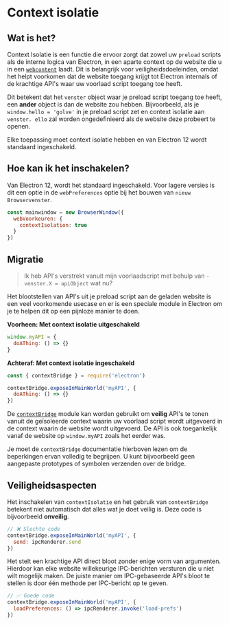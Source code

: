 # Context isolatie

## Wat is het?

Context Isolatie is een functie die ervoor zorgt dat zowel uw `preload` scripts als de interne logica van Electron, in een aparte context op de website die u in een [`webcontent`](../api/web-contents.md) laadt.  Dit is belangrijk voor veiligheidsdoeleinden, omdat het helpt voorkomen dat de website toegang krijgt tot Electron internals of de krachtige API's waar uw voorlaad script toegang toe heeft.

Dit betekent dat het `venster` object waar je preload script toegang toe heeft, een **ander** object is dan de website zou hebben.  Bijvoorbeeld, als je `window.hello = 'golve'` in je preload script zet en context isolatie aan `venster. ello` zal worden ongedefinieerd als de website deze probeert te openen.

Elke toepassing moet context isolatie hebben en van Electron 12 wordt standaard ingeschakeld.

## Hoe kan ik het inschakelen?

Van Electron 12, wordt het standaard ingeschakeld. Voor lagere versies is dit een optie in de `webPreferences` optie bij het bouwen van `nieuw Browservenster`.

```javascript
const mainwindow = new BrowserWindow({
  webVoorkeuren: {
    contextIsolation: true
  }
})
```

## Migratie

> Ik heb API's verstrekt vanuit mijn voorlaadscript met behulp van `-venster.X = apiObject` wat nu?

Het blootstellen van API's uit je preload script aan de geladen website is een veel voorkomende usecase en er is een speciale module in Electron om je te helpen dit op een pijnloze manier te doen.

**Voorheen: Met context isolatie uitgeschakeld**

```javascript
window.myAPI = {
  doAThing: () => {}
}
```

**Achteraf: Met context isolatie ingeschakeld**

```javascript
const { contextBridge } = require('electron')

contextBridge.exposeInMainWorld('myAPI', {
  doAThing: () => {}
})
```

De [`contextBridge`](../api/context-bridge.md) module kan worden gebruikt om **veilig** API's te tonen vanuit de geïsoleerde context waarin uw voorlaad script wordt uitgevoerd in de context waarin de website wordt uitgevoerd. De API is ook toegankelijk vanaf de website op `window.myAPI` zoals het eerder was.

Je moet de `contextBridge` documentatie hierboven lezen om de beperkingen ervan volledig te begrijpen.  U kunt bijvoorbeeld geen aangepaste prototypes of symbolen verzenden over de bridge.

## Veiligheidsaspecten

Het inschakelen van `contextIsolatie` en het gebruik van `contextBridge` betekent niet automatisch dat alles wat je doet veilig is.  Deze code is bijvoorbeeld **onveilig**.

```javascript
// ❌ Slechte code
contextBridge.exposeInMainWorld('myAPI', {
  send: ipcRenderer.send
})
```

Het stelt een krachtige API direct bloot zonder enige vorm van argumenten. Hierdoor kan elke website willekeurige IPC-berichten versturen die u niet wilt mogelijk maken. De juiste manier om IPC-gebaseerde API's bloot te stellen is door één methode per IPC-bericht op te geven.

```javascript
// ✅ Goede code
contextBridge.exposeInMainWorld('myAPI', {
  loadPreferences: () => ipcRenderer.invoke('load-prefs')
})
```
